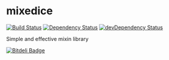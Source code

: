 mixedice
=====
[![Build Status](https://travis-ci.org/freezedev/mixedice.png?branch=master)](https://travis-ci.org/freezedev/mixedice)
[![Dependency Status](https://david-dm.org/freezedev/mixedice.png)](https://david-dm.org/freezedev/mixedice)
[![devDependency Status](https://david-dm.org/freezedev/mixedice/dev-status.png)](https://david-dm.org/freezedev/mixedice#info=devDependencies)

Simple and effective mixin library


[![Bitdeli Badge](https://d2weczhvl823v0.cloudfront.net/freezedev/mixedice/trend.png)](https://bitdeli.com/free "Bitdeli Badge")


